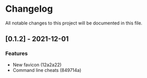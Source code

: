 # Changelog

All notable changes to this project will be documented in this file.

## [0.1.2] - 2021-12-01

### Features

- New favicon (12a2a22)
- Command line cheats (849714a)

